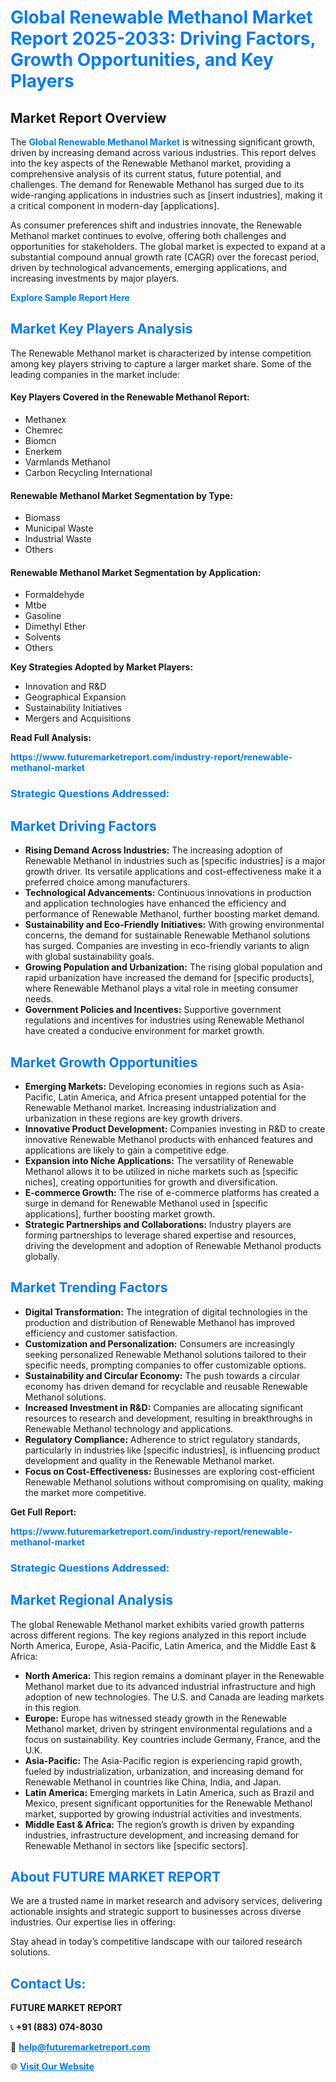 <h1 style="color: #007BFF;">Global Renewable Methanol Market Report 2025-2033: Driving Factors, Growth Opportunities, and Key Players</h1>

<section id="overview">
<h2>Market Report Overview</h2>
<p>The <a href="https://www.futuremarketreport.com/industry-report/renewable-methanol-market" style="color: #007BFF; text-decoration: none;"><strong>Global Renewable Methanol Market</strong></a> is witnessing significant growth, driven by increasing demand across various industries. This report delves into the key aspects of the Renewable Methanol market, providing a comprehensive analysis of its current status, future potential, and challenges. The demand for Renewable Methanol has surged due to its wide-ranging applications in industries such as [insert industries], making it a critical component in modern-day [applications].</p>
<p>As consumer preferences shift and industries innovate, the Renewable Methanol market continues to evolve, offering both challenges and opportunities for stakeholders. The global market is expected to expand at a substantial compound annual growth rate (CAGR) over the forecast period, driven by technological advancements, emerging applications, and increasing investments by major players.</p>
</section>

<section id="overview">
<p><a href="https://www.futuremarketreport.com/request-sample/reportId=29769" style="color: #007BFF; text-decoration: none;"><strong>Explore Sample Report Here</strong></a></p>
</section>

<section id="key-players">
<h2 style="color: #007BFF;">Market Key Players Analysis</h2>
<p>The Renewable Methanol market is characterized by intense competition among key players striving to capture a larger market share. Some of the leading companies in the market include:</p>
<h4>Key Players Covered in the Renewable Methanol Report:</h4>
<ul><li>Methanex</li><li>Chemrec</li><li>Biomcn</li><li>Enerkem</li><li>Varmlands Methanol</li><li>Carbon Recycling International</li></ul>
<h4>Renewable Methanol Market Segmentation by Type:</h4>
<ul><li>Biomass</li><li>Municipal Waste</li><li>Industrial Waste</li><li>Others</li></ul>

<h4>Renewable Methanol Market Segmentation by Application:</h4>
<ul><li>Formaldehyde</li><li>Mtbe</li><li>Gasoline</li><li>Dimethyl Ether</li><li>Solvents</li><li>Others</li></ul>
<p><strong>Key Strategies Adopted by Market Players:</strong></p>
<ul>
<li>Innovation and R&D</li>
<li>Geographical Expansion</li>
<li>Sustainability Initiatives</li>
<li>Mergers and Acquisitions</li>
</ul>
</section>

<section>
<p><strong>Read Full Analysis: </strong></p><a href="https://www.futuremarketreport.com/industry-report/renewable-methanol-market" style="color: #007BFF; text-decoration: none;"><strong>https://www.futuremarketreport.com/industry-report/renewable-methanol-market</strong></a>
<h3 style="color: #007BFF;">Strategic Questions Addressed:</h3>
</section>

<section id="driving-factors">
<h2 style="color: #007BFF;">Market Driving Factors</h2>
<ul>
<li><strong>Rising Demand Across Industries:</strong> The increasing adoption of Renewable Methanol in industries such as [specific industries] is a major growth driver. Its versatile applications and cost-effectiveness make it a preferred choice among manufacturers.</li>
<li><strong>Technological Advancements:</strong> Continuous innovations in production and application technologies have enhanced the efficiency and performance of Renewable Methanol, further boosting market demand.</li>
<li><strong>Sustainability and Eco-Friendly Initiatives:</strong> With growing environmental concerns, the demand for sustainable Renewable Methanol solutions has surged. Companies are investing in eco-friendly variants to align with global sustainability goals.</li>
<li><strong>Growing Population and Urbanization:</strong> The rising global population and rapid urbanization have increased the demand for [specific products], where Renewable Methanol plays a vital role in meeting consumer needs.</li>
<li><strong>Government Policies and Incentives:</strong> Supportive government regulations and incentives for industries using Renewable Methanol have created a conducive environment for market growth.</li>
</ul>
</section>

<section id="growth-opportunities">
<h2 style="color: #007BFF;">Market Growth Opportunities</h2>
<ul>
<li><strong>Emerging Markets:</strong> Developing economies in regions such as Asia-Pacific, Latin America, and Africa present untapped potential for the Renewable Methanol market. Increasing industrialization and urbanization in these regions are key growth drivers.</li>
<li><strong>Innovative Product Development:</strong> Companies investing in R&D to create innovative Renewable Methanol products with enhanced features and applications are likely to gain a competitive edge.</li>
<li><strong>Expansion into Niche Applications:</strong> The versatility of Renewable Methanol allows it to be utilized in niche markets such as [specific niches], creating opportunities for growth and diversification.</li>
<li><strong>E-commerce Growth:</strong> The rise of e-commerce platforms has created a surge in demand for Renewable Methanol used in [specific applications], further boosting market growth.</li>
<li><strong>Strategic Partnerships and Collaborations:</strong> Industry players are forming partnerships to leverage shared expertise and resources, driving the development and adoption of Renewable Methanol products globally.</li>
</ul>
</section>

<section id="trending-factors">
<h2 style="color: #007BFF;">Market Trending Factors</h2>
<ul>
<li><strong>Digital Transformation:</strong> The integration of digital technologies in the production and distribution of Renewable Methanol has improved efficiency and customer satisfaction.</li>
<li><strong>Customization and Personalization:</strong> Consumers are increasingly seeking personalized Renewable Methanol solutions tailored to their specific needs, prompting companies to offer customizable options.</li>
<li><strong>Sustainability and Circular Economy:</strong> The push towards a circular economy has driven demand for recyclable and reusable Renewable Methanol solutions.</li>
<li><strong>Increased Investment in R&D:</strong> Companies are allocating significant resources to research and development, resulting in breakthroughs in Renewable Methanol technology and applications.</li>
<li><strong>Regulatory Compliance:</strong> Adherence to strict regulatory standards, particularly in industries like [specific industries], is influencing product development and quality in the Renewable Methanol market.</li>
<li><strong>Focus on Cost-Effectiveness:</strong> Businesses are exploring cost-efficient Renewable Methanol solutions without compromising on quality, making the market more competitive.</li>
</ul>
</section>

<section>
<p><strong>Get Full Report: </strong></p><a href="https://www.futuremarketreport.com/industry-report/renewable-methanol-market" style="color: #007BFF; text-decoration: none;"><strong>https://www.futuremarketreport.com/industry-report/renewable-methanol-market</strong></a>
<h3 style="color: #007BFF;">Strategic Questions Addressed:</h3>
</section>


<section id="regional-analysis">
<h2 style="color: #007BFF;">Market Regional Analysis</h2>
<p>The global Renewable Methanol market exhibits varied growth patterns across different regions. The key regions analyzed in this report include North America, Europe, Asia-Pacific, Latin America, and the Middle East & Africa:</p>
<ul>
<li><strong>North America:</strong> This region remains a dominant player in the Renewable Methanol market due to its advanced industrial infrastructure and high adoption of new technologies. The U.S. and Canada are leading markets in this region.</li>
<li><strong>Europe:</strong> Europe has witnessed steady growth in the Renewable Methanol market, driven by stringent environmental regulations and a focus on sustainability. Key countries include Germany, France, and the U.K.</li>
<li><strong>Asia-Pacific:</strong> The Asia-Pacific region is experiencing rapid growth, fueled by industrialization, urbanization, and increasing demand for Renewable Methanol in countries like China, India, and Japan.</li>
<li><strong>Latin America:</strong> Emerging markets in Latin America, such as Brazil and Mexico, present significant opportunities for the Renewable Methanol market, supported by growing industrial activities and investments.</li>
<li><strong>Middle East & Africa:</strong> The region’s growth is driven by expanding industries, infrastructure development, and increasing demand for Renewable Methanol in sectors like [specific sectors].</li>
</ul>
</section>

<footer>
<h2 style="color: #007BFF;">About FUTURE MARKET REPORT</h2>
<p>We are a trusted name in market research and advisory services, delivering actionable insights and strategic support to businesses across diverse industries. Our expertise lies in offering:</p>

<p>Stay ahead in today’s competitive landscape with our tailored research solutions.</p>

<h2 style="color: #007BFF;">Contact Us:</h2>
<p><strong>FUTURE MARKET REPORT</strong></p>
<p>📞 <strong>+91 (883) 074-8030</strong></p>
<p>📧 <strong><a href="mailto:help@futuremarketreport.com" style="color: #007BFF;">help@futuremarketreport.com</a></strong></p>
<p>🌐 <strong><a href="https://www.futuremarketreport.com/" style="color: #007BFF;">Visit Our Website</a></strong></p>
</footer>